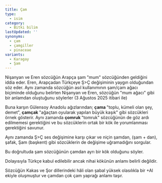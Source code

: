 ```yaml
---
title: Çam
type:
  - isim
category:
  - Bitki bilim
lastUpdated: ''
synonyms:
  - çam
  - çamgiller
  - pinaceae
variants:
  - Karagay
  - Şam
---
```

Nişanyan ve Eren sözcüğün Arapça şam "mum" sözcüğünden geldiğini iddia eder. Eren, Arapçadan Türkçeye Ş>Ç değişiminin yaygın olduğundan söz eder. Aynı zamanda sözcüğün asıl kullanımının şam/çam ağacı biçiminde olduğunu belirten Nişanyan ve Eren, sözcüğün "mum ağacı" gibi bir anlamdan oluştuğunu söylerler (3 Ağustos 2025 itibari ile)

Buna karşın Gülensoy Anadolu ağızlarından; **çama&#32;**"toplu, kümeli olan şey, demet", **çamçak&#32;**"ağaçtan oyularak yapılan büyük kaşık" gibi  sözcükleri örnek gösterir. Aynı zamanda **çomruk&#32;**"tomruk" sözcüğünün de göz ardı edilmemesi gerektiğini ve bu sözcüklerin ortak bir kök ile yorumlanması gerektiğini savunur.

Aynı zamanda Ş>Ç ses değişimine karşı çıkar ve niçin şamdan, (şam + dan), şafak, Şam (başkent) gibi sözcüklerin de değişime uğramadığını sorgular.

Bu doğrultuda şam sözcüğünün çamdan ayrı bir kök olduğunu söyler.

Dolayısıyla Türkçe kabul edilebilir ancak nihai kökünün anlamı belirli değildir.

Sözcüğün Kakas ve Şor dillerindeki hâli olan şabal yüksek olasılıkla bir +Al ekiyle oluşmuştur ve çamdan çok çam yaprağı anlamı taşır.
